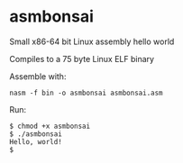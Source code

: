 # asmbonsai

Small x86-64 bit Linux assembly hello world 

Compiles to a 75 byte Linux ELF binary 

Assemble with: 

```
nasm -f bin -o asmbonsai asmbonsai.asm
```
Run:
```
$ chmod +x asmbonsai
$ ./asmbonsai 
Hello, world!
$ 
```

